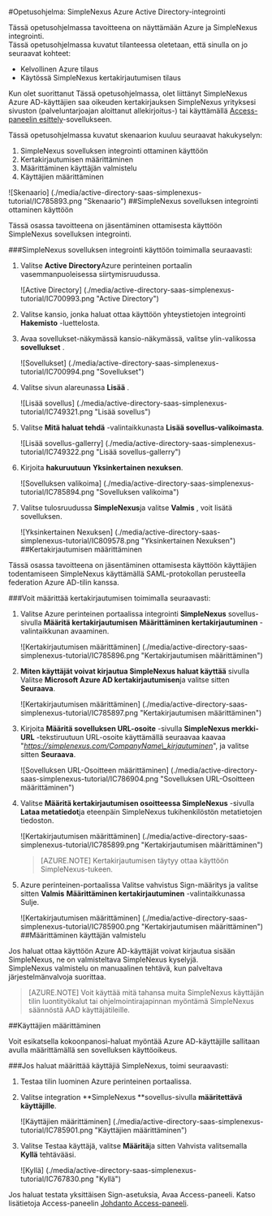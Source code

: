 <properties 
    pageTitle="Opetusohjelma: Azure Active Directory-integrointi SimpleNexus | Microsoft Azure" 
    description="Opettele käyttämään SimpleNexus Azure Active Directory-hakemistosta käyttöön kertakirjautumisen, automaattinen valmistelu ja lisää!" 
    services="active-directory" 
    authors="jeevansd"  
    documentationCenter="na" 
    manager="femila"/>
<tags 
    ms.service="active-directory" 
    ms.devlang="na" 
    ms.topic="article" 
    ms.tgt_pltfrm="na" 
    ms.workload="identity" 
    ms.date="09/19/2016" 
    ms.author="jeedes" />

#<a name="tutorial-azure-active-directory-integration-with-simplenexus"></a>Opetusohjelma: SimpleNexus Azure Active Directory-integrointi
  
Tässä opetusohjelmassa tavoitteena on näyttämään Azure ja SimpleNexus integrointi.  
Tässä opetusohjelmassa kuvatut tilanteessa oletetaan, että sinulla on jo seuraavat kohteet:

-   Kelvollinen Azure tilaus
-   Käytössä SimpleNexus kertakirjautumisen tilaus
  
Kun olet suorittanut Tässä opetusohjelmassa, olet liittänyt SimpleNexus Azure AD-käyttäjien saa oikeuden kertakirjauksen SimpleNexus yrityksesi sivuston (palveluntarjoajan aloittanut allekirjoitus-) tai käyttämällä [Access-paneelin esittely](active-directory-saas-access-panel-introduction.md)-sovellukseen.
  
Tässä opetusohjelmassa kuvatut skenaarion kuuluu seuraavat hakukyselyn:

1.  SimpleNexus sovelluksen integrointi ottaminen käyttöön
2.  Kertakirjautumisen määrittäminen
3.  Määrittäminen käyttäjän valmistelu
4.  Käyttäjien määrittäminen

![Skenaario] (./media/active-directory-saas-simplenexus-tutorial/IC785893.png "Skenaario")
##<a name="enabling-the-application-integration-for-simplenexus"></a>SimpleNexus sovelluksen integrointi ottaminen käyttöön
  
Tässä osassa tavoitteena on jäsentäminen ottamisesta käyttöön SimpleNexus sovelluksen integrointi.

###<a name="to-enable-the-application-integration-for-simplenexus-perform-the-following-steps"></a>SimpleNexus sovelluksen integrointi käyttöön toimimalla seuraavasti:

1.  Valitse **Active Directory**Azure perinteinen portaalin vasemmanpuoleisessa siirtymisruudussa.

    ![Active Directory] (./media/active-directory-saas-simplenexus-tutorial/IC700993.png "Active Directory")

2.  Valitse kansio, jonka haluat ottaa käyttöön yhteystietojen integrointi **Hakemisto** -luettelosta.

3.  Avaa sovellukset-näkymässä kansio-näkymässä, valitse ylin-valikossa **sovellukset** .

    ![Sovellukset] (./media/active-directory-saas-simplenexus-tutorial/IC700994.png "Sovellukset")

4.  Valitse sivun alareunassa **Lisää** .

    ![Lisää sovellus] (./media/active-directory-saas-simplenexus-tutorial/IC749321.png "Lisää sovellus")

5.  Valitse **Mitä haluat tehdä** -valintaikkunasta **Lisää sovellus-valikoimasta**.

    ![Lisää sovellus-gallerry] (./media/active-directory-saas-simplenexus-tutorial/IC749322.png "Lisää sovellus-gallerry")

6.  Kirjoita **hakuruutuun** **Yksinkertainen nexuksen**.

    ![Sovelluksen valikoima] (./media/active-directory-saas-simplenexus-tutorial/IC785894.png "Sovelluksen valikoima")

7.  Valitse tulosruudussa **SimpleNexus**ja valitse **Valmis** , voit lisätä sovelluksen.

    ![Yksinkertainen Nexuksen] (./media/active-directory-saas-simplenexus-tutorial/IC809578.png "Yksinkertainen Nexuksen")
##<a name="configuring-single-sign-on"></a>Kertakirjautumisen määrittäminen
  
Tässä osassa tavoitteena on jäsentäminen ottamisesta käyttöön käyttäjien todentamiseen SimpleNexus käyttämällä SAML-protokollan perusteella federation Azure AD-tilin kanssa.

###<a name="to-configure-single-sign-on-perform-the-following-steps"></a>Voit määrittää kertakirjautumisen toimimalla seuraavasti:

1.  Valitse Azure perinteinen portaalissa integrointi **SimpleNexus** sovellus-sivulla **Määritä kertakirjautumisen** **Määrittäminen kertakirjautuminen** -valintaikkunan avaaminen.

    ![Kertakirjautumisen määrittäminen] (./media/active-directory-saas-simplenexus-tutorial/IC785896.png "Kertakirjautumisen määrittäminen")

2.  **Miten käyttäjät voivat kirjautua SimpleNexus haluat käyttää** sivulla Valitse **Microsoft Azure AD kertakirjautumisen**ja valitse sitten **Seuraava**.

    ![Kertakirjautumisen määrittäminen] (./media/active-directory-saas-simplenexus-tutorial/IC785897.png "Kertakirjautumisen määrittäminen")

3.  Kirjoita **Määritä sovelluksen URL-osoite** -sivulla **SimpleNexus merkki-URL** -tekstiruutuun URL-osoite käyttämällä seuraavaa kaavaa "*https://simplenexus.com/CompanyName\_kirjautuminen*", ja valitse sitten **Seuraava**.

    ![Sovelluksen URL-Osoitteen määrittäminen] (./media/active-directory-saas-simplenexus-tutorial/IC786904.png "Sovelluksen URL-Osoitteen määrittäminen")

4.  Valitse **Määritä kertakirjautumisen osoitteessa SimpleNexus** -sivulla **Lataa metatiedot**ja eteenpäin SimpleNexus tukihenkilöstön metatietojen tiedoston.

    ![Kertakirjautumisen määrittäminen] (./media/active-directory-saas-simplenexus-tutorial/IC785899.png "Kertakirjautumisen määrittäminen")

    >[AZURE.NOTE] Kertakirjautumisen täytyy ottaa käyttöön SimpleNexus-tukeen.

5.  Azure perinteinen-portaalissa Valitse vahvistus Sign-määritys ja valitse sitten **Valmis** **Määrittäminen kertakirjautuminen** -valintaikkunassa Sulje.

    ![Kertakirjautumisen määrittäminen] (./media/active-directory-saas-simplenexus-tutorial/IC785900.png "Kertakirjautumisen määrittäminen")
##<a name="configuring-user-provisioning"></a>Määrittäminen käyttäjän valmistelu
  
Jos haluat ottaa käyttöön Azure AD-käyttäjät voivat kirjautua sisään SimpleNexus, ne on valmisteltava SimpleNexus kyselyjä.  
SimpleNexus valmistelu on manuaalinen tehtävä, kun palveltava järjestelmänvalvoja suorittaa.

>[AZURE.NOTE] Voit käyttää mitä tahansa muita SimpleNexus käyttäjän tilin luontityökalut tai ohjelmointirajapinnan myöntämä SimpleNexus säännöstä AAD käyttäjätileille.

##<a name="assigning-users"></a>Käyttäjien määrittäminen
  
Voit esikatsella kokoonpanosi-haluat myöntää Azure AD-käyttäjille sallitaan avulla määrittämällä sen sovelluksen käyttöoikeus.

###<a name="to-assign-users-to-simplenexus-perform-the-following-steps"></a>Jos haluat määrittää käyttäjiä SimpleNexus, toimi seuraavasti:

1.  Testaa tilin luominen Azure perinteinen portaalissa.

2.  Valitse integration **SimpleNexus **sovellus-sivulla **määritettävä käyttäjille**.

    ![Käyttäjien määrittäminen] (./media/active-directory-saas-simplenexus-tutorial/IC785901.png "Käyttäjien määrittäminen")

3.  Valitse Testaa käyttäjä, valitse **Määritä**ja sitten Vahvista valitsemalla **Kyllä** tehtävääsi.

    ![Kyllä] (./media/active-directory-saas-simplenexus-tutorial/IC767830.png "Kyllä")
  
Jos haluat testata yksittäisen Sign-asetuksia, Avaa Access-paneeli. Katso lisätietoja Access-paneelin [Johdanto Access-paneeli](active-directory-saas-access-panel-introduction.md).